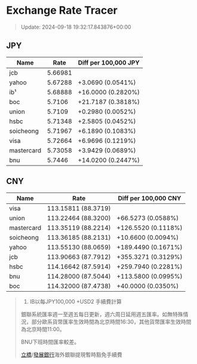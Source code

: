 # Exchange Rate Tracer

> Update: 2024-09-18 19:32:17.843876+00:00

## JPY

| Name       |    Rate | Diff per 100,000 JPY   |
|------------|---------|------------------------|
| jcb        | 5.66981 |                        |
| yahoo      | 5.67288 | +3.0690 (0.0541%)      |
| ib¹        | 5.68888 | +16.0000 (0.2820%)     |
| boc        | 5.7106  | +21.7187 (0.3818%)     |
| union      | 5.7109  | +0.2980 (0.0052%)      |
| hsbc       | 5.71348 | +2.5805 (0.0452%)      |
| soicheong  | 5.71967 | +6.1890 (0.1083%)      |
| visa       | 5.72664 | +6.9696 (0.1219%)      |
| mastercard | 5.73058 | +3.9429 (0.0689%)      |
| bnu        | 5.7446  | +14.0200 (0.2447%)     |

## CNY

| Name       | Rate                | Diff per 100,000 CNY   |
|------------|---------------------|------------------------|
| visa       | 113.15811	(88.3719) |                        |
| union      | 113.22464	(88.3200) | +66.5273 (0.0588%)     |
| mastercard | 113.35119	(88.2214) | +126.5520 (0.1118%)    |
| soicheong  | 113.36185	(88.2131) | +10.6600 (0.0094%)     |
| yahoo      | 113.55130	(88.0659) | +189.4490 (0.1671%)    |
| jcb        | 113.90663	(87.7912) | +355.3271 (0.3129%)    |
| hsbc       | 114.16642	(87.5914) | +259.7940 (0.2281%)    |
| bnu        | 114.28000	(87.5044) | +113.5800 (0.0995%)    |
| boc        | 114.32000	(87.4738) | +40.0000 (0.0350%)     |


> 1. IB以每JPY100,000 +USD2 手續費計算
>
> 銀聯系統匯率週一至週五每日更新，週六周日延用週五匯率。如無特殊情況，部分歐系貨幣匯率生效時間為北京時間16:30，其他貨幣匯率生效時間為北京時間11:00。
>
> BNU下班時間匯率較差。
>
> [立橋](https://www.wlbank.com.mo/uploads/ueditor/file/20181211/1544536513900230.pdf)/[發展銀行](https://www.mdb.com.mo/Service_Charges_20230728.pdf)海外銀聯提現暫時豁免手續費

